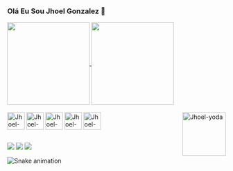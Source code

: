 ### Olá Eu Sou Jhoel Gonzalez 👋
<a href="https://github.com/Jhoel-Gonzalez">
  <img height="190em" align="center" src="https://github-readme-stats.vercel.app/api?username=Jhoel-Gonzalez&theme=dracula" />
</a>
<a href="https://github.com/Jhoel-Gonzalez">
  <img height="190em" align="center" src="https://github-readme-stats.vercel.app/api/top-langs?username=Jhoel-Gonzalez&layout=compact&langs_count=8&card_width=320&theme=dracula" />
</a>

<div style="display: inline_block"><br>
  <img align="center" alt="Jhoel-Js" height="40" width="40" src="https://cdn.jsdelivr.net/gh/devicons/devicon/icons/javascript/javascript-original.svg" />
  <img align="center" alt="Jhoel-node" height="40" width="40" src="https://cdn.jsdelivr.net/gh/devicons/devicon/icons/nodejs/nodejs-original.svg" />
  <img  align="center" alt="Jhoel-Npm" height="40" width="40" src="https://cdn.jsdelivr.net/gh/devicons/devicon/icons/npm/npm-original-wordmark.svg" />
  <img align="center" alt="Jhoel-Html5" height="40" width="40" src="https://cdn.jsdelivr.net/gh/devicons/devicon/icons/html5/html5-plain-wordmark.svg" />
  <img align="center" alt="Jhoel-Css3" height="40" width="40" src="https://cdn.jsdelivr.net/gh/devicons/devicon/icons/css3/css3-plain-wordmark.svg" />
  <img align="right"  alt="Jhoel-yoda" height="100" width="100" src="https://media.giphy.com/media/S3PBXqHjKL9GZhK2Yv/giphy.gif"
</div>

##

<div>
  <a href="https://wa.me/5567996431964?text=Queremos%20contratar%20você"><img src="https://img.shields.io/badge/WhatsApp-25D366?style=for-the-badge&logo=whatsapp&logoColor=white"></a>
  <a href="mailto:jhoel834@gmail.com"><img src="https://img.shields.io/badge/Gmail-D14836?style=for-the-badge&logo=gmail&logoColor=white"></a> 
  <a href="https://www.linkedin.com/in/jhoel-gonzalez/"><img src="https://img.shields.io/badge/LinkedIn-0077B5?style=for-the-badge&logo=linkedin&logoColor=white"></a> 
</div>

![Snake animation](Https://github.com/Jhoel-Gonzalez/Jhoel-Gonzalez/blob/output/github-contribution-grid-snake.svg)
